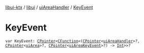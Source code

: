 [libui-ktx](../../index.md) / [libui](../index.md) / [uiAreaHandler](index.md) / [KeyEvent](./-key-event.md)

# KeyEvent

`var KeyEvent: `[`CPointer`](../../kotlinx.cinterop/-c-pointer/index.md)`<`[`CFunction`](../../kotlinx.cinterop/-c-function/index.md)`<(`[`CPointer`](../../kotlinx.cinterop/-c-pointer/index.md)`<`[`uiAreaHandler`](index.md)`>?, `[`CPointer`](../../kotlinx.cinterop/-c-pointer/index.md)`<`[`uiArea`](../ui-area.md)`>?, `[`CPointer`](../../kotlinx.cinterop/-c-pointer/index.md)`<`[`uiAreaKeyEvent`](../ui-area-key-event/index.md)`>?) -> `[`Int`](https://kotlinlang.org/api/latest/jvm/stdlib/kotlin/-int/index.html)`>>?`